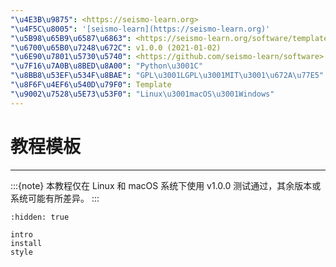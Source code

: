 ```yaml
---
"\u4E3B\u9875": <https://seismo-learn.org>
"\u4F5C\u8005": '[seismo-learn](https://seismo-learn.org)'
"\u5B98\u65B9\u6587\u6863": <https://seismo-learn.org/software/template/>
"\u6700\u65B0\u7248\u672C": v1.0.0 (2021-01-02)
"\u6E90\u7801\u5730\u5740": <https://github.com/seismo-learn/software>
"\u7F16\u7A0B\u8BED\u8A00": "Python\u3001C"
"\u8BB8\u53EF\u534F\u8BAE": "GPL\u3001LGPL\u3001MIT\u3001\u672A\u77E5"
"\u8F6F\u4EF6\u540D\u79F0": Template
"\u9002\u7528\u5E73\u53F0": "Linux\u3001macOS\u3001Windows"
---
```


# 教程模板

______________________________________________________________________

:::{note}
本教程仅在 Linux 和 macOS 系统下使用 v1.0.0 测试通过，其余版本或系统可能有所差异。
:::

```{toctree}
:hidden: true

intro
install
style
```
